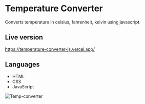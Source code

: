 # Temperature Converter 
Converts temperature in celsius, fahrenheit, kelvin using javascript.

## Live version
https://temperature-converter-js.vercel.app/

## Languages
* HTML
* CSS
* JavaScript


![Temp-converter](https://github.com/ashish1089/Temperature-Converter-JS/assets/116971146/54379af5-18f2-49cf-b6e6-1863c5aa137a)

